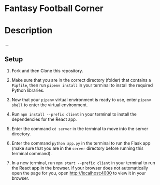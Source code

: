 # Fantasy Football Corner

# Description

....

## Setup

1. Fork and then Clone this repository.

2. Make sure that you are in the correct directory (folder) that contains a `Pipfile`, then run `pipenv install` in your terminal to install the required Python libraries.

3. Now that your `pipenv` virtual environment is ready to use, enter `pipenv shell` to enter the virtual environment.

4. Run `npm install --prefix client` in your terminal to install the dependencies for the React app.

5. Enter the command `cd server` in the terminal to move into the server directory.

6. Enter the command `python app.py` in the terminal to run the Flask app (make sure that you are in the `server` directory before running this terminal command).

7. In a new terminal, run `npm start --prefix client` in your terminal to run the React app in the browser. If your browser does not automatically open the page for you, open [http://localhost:4000](http://localhost:4000) to view it in your browser.